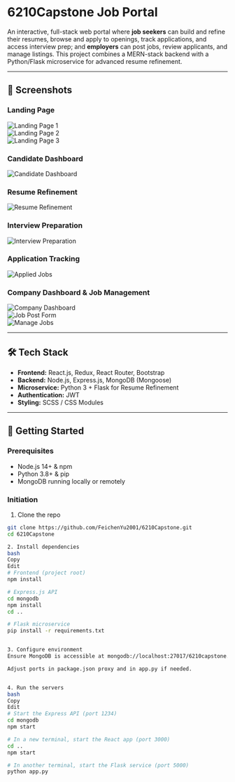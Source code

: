 # 6210Capstone Job Portal

An interactive, full-stack web portal where **job seekers** can build and refine their resumes, browse and apply to openings, track applications, and access interview prep; and **employers** can post jobs, review applicants, and manage listings. This project combines a MERN-stack backend with a Python/Flask microservice for advanced resume refinement.

---

## 📸 Screenshots

### Landing Page  
![Landing Page 1](images/landing-1.png)  
![Landing Page 2](images/landing-2.png)  
![Landing Page 3](images/landing-3.png)  

### Candidate Dashboard  
![Candidate Dashboard](images/candidate_dashboard.png)  

### Resume Refinement  
![Resume Refinement](images/resume_refinement.png)  

### Interview Preparation  
![Interview Preparation](images/interview%20preparation.png)  

### Application Tracking  
![Applied Jobs](images/applied_jobs.png)  

### Company Dashboard & Job Management  
![Company Dashboard](images/company_dashboard.png)  
![Job Post Form](images/company_jobpost.png)  
![Manage Jobs](images/company_managejob.png)  

---

## 🛠️ Tech Stack

- **Frontend:** React.js, Redux, React Router, Bootstrap  
- **Backend:** Node.js, Express.js, MongoDB (Mongoose)  
- **Microservice:** Python 3 + Flask for Resume Refinement  
- **Authentication:** JWT  
- **Styling:** SCSS / CSS Modules  

---

## 🚀 Getting Started

### Prerequisites
- Node.js 14+ & npm  
- Python 3.8+ & pip  
- MongoDB running locally or remotely  

### Initiation

1. Clone the repo  
```bash
git clone https://github.com/FeichenYu2001/6210Capstone.git
cd 6210Capstone

2. Install dependencies
bash
Copy
Edit
# Frontend (project root)
npm install

# Express.js API
cd mongodb
npm install
cd ..

# Flask microservice
pip install -r requirements.txt


3. Configure environment
Ensure MongoDB is accessible at mongodb://localhost:27017/6210capstone.

Adjust ports in package.json proxy and in app.py if needed.


4. Run the servers
bash
Copy
Edit
# Start the Express API (port 1234)
cd mongodb
npm start

# In a new terminal, start the React app (port 3000)
cd ..
npm start

# In another terminal, start the Flask service (port 5000)
python app.py